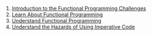 1. [Introduction to the Functional Programming Challenges](https://github.com/DraciVik/freeCodeCamp-challenges/tree/master/Javascript-Algorithms-And-Data-Structures/Functional-Programming/01-Introduction-to-the-Functional-Programming-Challenges)
2. [Learn About Functional Programming](https://github.com/DraciVik/freeCodeCamp-challenges/tree/master/Javascript-Algorithms-And-Data-Structures/Functional-Programming/02-Learn-About-Functional-Programming)
3. [Understand Functional Programming](https://github.com/DraciVik/freeCodeCamp-challenges/tree/master/Javascript-Algorithms-And-Data-Structures/Functional-Programming/03-Understand-Functional-Programming-Terminology)
4. [Understand the Hazards of Using Imperative Code](https://github.com/DraciVik/freeCodeCamp-challenges/tree/master/Javascript-Algorithms-And-Data-Structures/Functional-Programming/04-Understand-the-Hazards-of-Using-Imperative-Code)